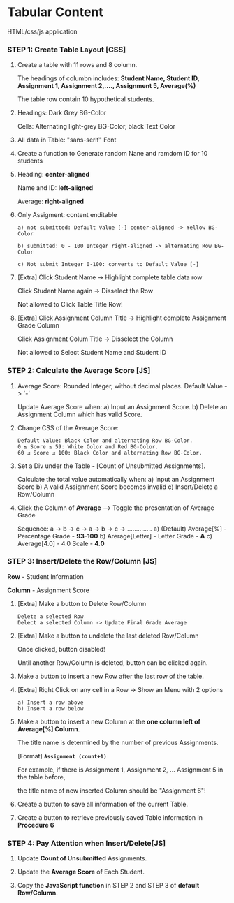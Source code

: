 # Tabular Content

HTML/css/js application


### STEP 1:   Create Table Layout [CSS]
1.  Create a table with 11 rows and 8 column.

    The headings of columbn includes:  **Student Name, Student ID, Assignment 1, Assignment 2,...., Assignment 5, Average(%)**

    The table row contain 10 hypothetical students.

2.  Headings: Dark Grey BG-Color

    Cells: Alternating light-grey BG-Color, black Text Color

3.  All data in Table: "sans-serif" Font

4.  Create a function to Generate random Nane and ramdom ID for 10 students

5.  Heading: **center-aligned**

    Name and ID: **left-aligned**

    Average: **right-aligned**    

6.  Only Assigment:  content enditable

        a) not submitted: Default Value [-] center-aligned -> Yellow BG-Color

        b) submitted: 0 - 100 Integer right-aligned -> alternating Row BG-Color

        c) Not submit Integer 0-100: converts to Default Value [-]

7.  [Extra] Click Student Name -> Highlight complete table data row

     Click Student Name again -> Disselect the Row

     Not allowed to Click Table Title Row!

8.  [Extra] Click Assignment Column Title -> Highlight complete Assignment Grade Column

     Click Assignment Colum Title -> Disselect the Column

     Not allowed to Select Student Name and Student ID


### STEP 2:   Calculate the Average Score [JS]
1.  Average Score: Rounded Integer, without decimal places. 
        Default Value -> '-'

    Update Average Score when:
        a) Input an Assignment Score.
        b) Delete an Assignment Column which has valid Score.

2.  Change CSS of the Average Score:

        Default Value: Black Color and alternating Row BG-Color.
        0 ≤ Score ≤ 59: White Color and Red BG-Color.
        60 ≤ Score ≤ 100: Black Color and alternating Row BG-Color.

3.  Set a Div under the Table - [Count of Unsubmitted Assignments].

    Calculate the total value automatically when:
        a) Input an Assignment Score
        b) A valid Assignment Score becomes invalid
        c) Insert/Delete a Row/Column  

4.  Click the Column of **Average** —> Toggle the presentation of Average Grade

    Sequence: a -> b -> c -> a -> b -> c -> ..............
        a) (Default) Average[%] - Percentage Grade - **93-100**
        b) Arerage[Letter] - Letter Grade - **A**
        c) Average[4.0] - 4.0 Scale - **4.0**
 

### STEP 3:   Insert/Delete the Row/Column [JS]
**Row** - Student Information

**Column** - Assignment Score

1.  [Extra] Make a button to Delete Row/Column

        Delete a selected Row
        Delect a selected Column -> Update Final Grade Average

2.  [Extra] Make a button to undelete the last deleted Row/Column

     Once clicked, button disabled!

     Until another Row/Column is deleted, button can be clicked again.

3.  Make a button to insert a new Row after the last row of the table.

4.  [Extra] Right Click on any cell in a Row -> Show an Menu with 2 options

        a) Insert a row above
        b) Insert a row below

5.  Make a button to insert a new Column at the **one column left of Average[%] Column**.

    The title name is determined by the number of previous Assignments.

    [Format]  **`Assignment (count+1)`**

    For example, if there is Assignment 1, Assignment 2, ... Assignment 5 in the table before,

    the title name of new inserted Column should be "Assignment 6"!

6.  Create a button to save all information of the current Table.

7.  Create a button to retrieve previously saved Table information in **Procedure 6**
    
### STEP 4:   Pay Attention when Insert/Delete[JS]
1.  Update **Count of Unsubmitted** Assignments.

2.  Update the **Average Score** of Each Student.

3.  Copy the **JavaScript function** in STEP 2 and STEP 3 of **default Row/Column**.    